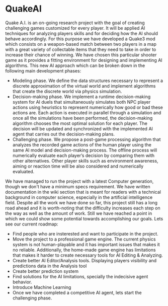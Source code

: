 # QuakeAI

Quake A.I. is an on-going research project with the goal of creating challenging games customized for every player. It will be applied AI techniques for analyzing players skills and for deciding how the AI should behave accordingly. For this purpose we have developed a Quake3 mod which consists on a weapon-based match between two players in a map with a great variety of collectable items that they need to take in order to increase their chance of winning. We have chosen this particular shooter game as it provides a fitting environment for designing and implementing AI algorithms. This new AI approach which can be broken down in the following main development phases: 

- Modeling phase. We define the data structures necessary to represent a discrete approximation of the virtual world and implement algorithms that create the discrete world via physics simulation.
- Decision-making phase. We implement a runtime decision-making system for AI duels that simultaneously simulates both NPC player actions using heuristics to represent numerically how good or bad these actions are. Each action is executed in parallel through a simulation and once all the simulations have been performed, the decision-making algorithm chooses the most optimal solution for each player. The decision will be updated and synchronized with the implemented AI agent that carries out the decision-making plans.
- Challenging phase. We propose a post-game processing algorithm that analyzes the recorded game actions of the human player using the same AI model and decision-making process. The offline process will numerically evaluate each player’s decision by comparing them with other alternatives. Other player skills such as environment awareness, aiming or reaction time will be also considered and numerically evaluated.



We have managed to run the project with a latest Computer generation, though we don't have a minimum specs requirement. We have written documentation in the wiki section that is meant for readers with a technical background in computer science, especially in the artificial intelligence field. Despite all the work we have done so far, this project still has a long road ahead and it is worth-noting that the difficulty increases each step on the way as well as the amount of work. Still we have reached a point in which we could show some potential towards accomplishing our goals. Lets see our current roadmap:
- Find people who are insterested and want to participate in the project.
- Move the project to a professional game engine. The current physics system is not human-playable and it has important issues that makes it no reliable. Additionally, the home-made game engine has limitations that makes it harder to create necessary tools for AI Editing & Analyzing.
- Create better AI Editor/Analysis tools. Displaying players visibility and predictions data in the Analysis tool
- Create better prediction system
- Find solutions for the AI limitations, specially the indecisive agent behavior.
- Introduce Machine Learning
- Once we have completed a competitive AI agent, lets start the challenging phase.
